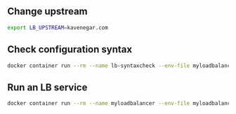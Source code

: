 ## Change upstream

```bash
export LB_UPSTREAM=kavenegar.com
```

## Check configuration syntax

```bash
docker container run --rm --name lb-syntaxcheck --env-file myloadbalancer_env -e LB_UPSTREAM -it mahyard/myloadbalancer haproxy -c -f /usr/local/etc/haproxy/haproxy.cfg
```

## Run an LB service

```bash
docker container run --rm --name myloadbalancer --env-file myloadbalancer_env -e LB_UPSTREAM -p 80:80 -p 7000:7000 -d mahyard/myloadbalancer
```
